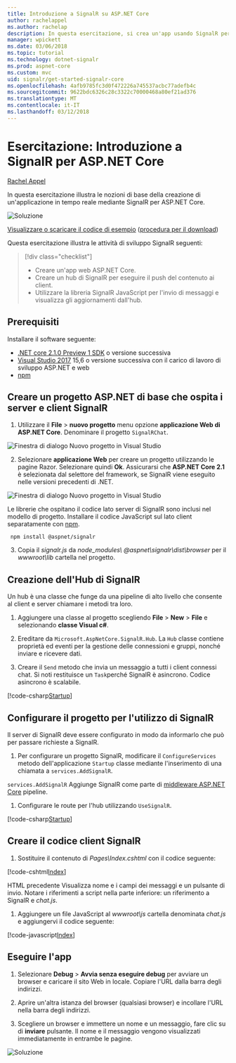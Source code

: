 ```yaml
---
title: Introduzione a SignalR su ASP.NET Core
author: rachelappel
ms.author: rachelap
description: In questa esercitazione, si crea un'app usando SignalR per ASP.NET Core.
manager: wpickett
ms.date: 03/06/2018
ms.topic: tutorial
ms.technology: dotnet-signalr
ms.prod: aspnet-core
ms.custom: mvc
uid: signalr/get-started-signalr-core
ms.openlocfilehash: 4afb9785fc3d0f472226a745537acbc77adefb4c
ms.sourcegitcommit: 9622bdc6326c28c3322c70000468a80ef21ad376
ms.translationtype: MT
ms.contentlocale: it-IT
ms.lasthandoff: 03/12/2018
---
```

# <a name="tutorial-get-started-with-signalr-for-aspnet-core"></a>Esercitazione: Introduzione a SignalR per ASP.NET Core

[Rachel Appel](https://twitter.com/rachelappel)

In questa esercitazione illustra le nozioni di base della creazione di un'applicazione in tempo reale mediante SignalR per ASP.NET Core.

   ![Soluzione](get-started-signalr-core/_static/signalr-get-started-finished.png)

[Visualizzare o scaricare il codice di esempio](https://github.com/aspnet/Docs/tree/master/aspnetcore/signalr/get-started-signalr-core/sample/) ([procedura per il download](xref:tutorials/index#how-to-download-a-sample))

Questa esercitazione illustra le attività di sviluppo SignalR seguenti:

> [!div class="checklist"]
> * Creare un'app web ASP.NET Core.
> * Creare un hub di SignalR per eseguire il push del contenuto ai client.
> * Utilizzare la libreria SignalR JavaScript per l'invio di messaggi e visualizza gli aggiornamenti dall'hub.

## <a name="prerequisites"></a>Prerequisiti

Installare il software seguente:

* [.NET core 2.1.0 Preview 1 SDK](https://www.microsoft.com/net/download/dotnet-core/sdk-2.1.300-preview1) o versione successiva
* [Visual Studio 2017](https://www.visualstudio.com/downloads/) 15,6 o versione successiva con il carico di lavoro di sviluppo ASP.NET e web
* [npm](https://www.npmjs.com/get-npm)

## <a name="create-an-aspnet-core-project-that-hosts-signalr-client-and-server"></a>Creare un progetto ASP.NET di base che ospita i server e client SignalR

1. Utilizzare il **File** > **nuovo progetto** menu opzione **applicazione Web di ASP.NET Core**. Denominare il progetto `SignalRChat`.

  ![Finestra di dialogo Nuovo progetto in Visual Studio](get-started-signalr-core/_static/signalr-new-project-dialog.png)

2. Selezionare **applicazione Web** per creare un progetto utilizzando le pagine Razor. Selezionare quindi **Ok**. Assicurarsi che **ASP.NET Core 2.1** è selezionata dal selettore del framework, se SignalR viene eseguito nelle versioni precedenti di .NET.

  ![Finestra di dialogo Nuovo progetto in Visual Studio](get-started-signalr-core/_static/signalr-new-project-choose-type.png)

  Le librerie che ospitano il codice lato server di SignalR sono inclusi nel modello di progetto. Installare il codice JavaScript sul lato client separatamente con [npm](https://www.npmjs.com/).

  ```console
   npm install @aspnet/signalr
  ```

3. Copia il *signalr.js* da *node_modules\\ @aspnet\signalr\dist\browser*  per il *wwwroot\lib* cartella nel progetto.

## <a name="create-the-signalr-hub"></a>Creazione dell'Hub di SignalR

Un hub è una classe che funge da una pipeline di alto livello che consente al client e server chiamare i metodi tra loro.

1. Aggiungere una classe al progetto scegliendo **File** > **New** > **File** e selezionando **classe Visual c#**. 

1. Ereditare da `Microsoft.AspNetCore.SignalR.Hub`. La `Hub` classe contiene proprietà ed eventi per la gestione delle connessioni e gruppi, nonché inviare e ricevere dati.

1. Creare il `Send` metodo che invia un messaggio a tutti i client connessi chat. Si noti restituisce un `Task`perché SignalR è asincrono. Codice asincrono è scalabile.

  [!code-csharp[Startup](get-started-signalr-core/sample/Hubs/ChatHub.cs?range=7-14)]

## <a name="configure-the-project-to-use-signalr"></a>Configurare il progetto per l'utilizzo di SignalR

Il server di SignalR deve essere configurato in modo da informarlo che può per passare richieste a SignalR.

1. Per configurare un progetto SignalR, modificare il `ConfigureServices` metodo dell'applicazione `Startup` classe mediante l'inserimento di una chiamata a `services.AddSignalR`.

  `services.AddSignalR` Aggiunge SignalR come parte di [middleware ASP.NET Core](xref:fundamentals/middleware/index) pipeline.

1. Configurare le route per l'hub utilizzando `UseSignalR`.

  [!code-csharp[Startup](get-started-signalr-core/sample/Startup.cs?highlight=22,40-43)]

## <a name="create-the-signalr-client-code"></a>Creare il codice client SignalR

1. Sostituire il contenuto di *Pages\Index.cshtml* con il codice seguente:

  [!code-cshtml[Index](get-started-signalr-core/sample/Pages/Index.cshtml)]

  HTML precedente Visualizza nome e i campi dei messaggi e un pulsante di invio. Notare i riferimenti a script nella parte inferiore: un riferimento a SignalR e *chat.js*.

1. Aggiungere un file JavaScript al *wwwroot\js* cartella denominata *chat.js* e aggiungervi il codice seguente:

  [!code-javascript[Index](get-started-signalr-core/sample/wwwroot/js/chat.js)]

## <a name="run-the-app"></a>Eseguire l'app

1. Selezionare **Debug** > **Avvia senza eseguire debug** per avviare un browser e caricare il sito Web in locale. Copiare l'URL dalla barra degli indirizzi.

1. Aprire un'altra istanza del browser (qualsiasi browser) e incollare l'URL nella barra degli indirizzi.

1. Scegliere un browser e immettere un nome e un messaggio, fare clic su di **inviare** pulsante. Il nome e il messaggio vengono visualizzati immediatamente in entrambe le pagine.

  ![Soluzione](get-started-signalr-core/_static/signalr-get-started-finished.png)
